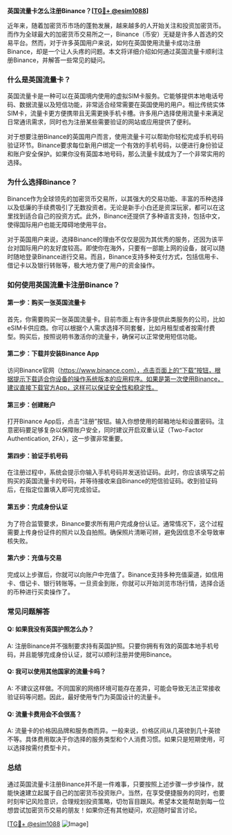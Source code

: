 **英国流量卡怎么注册Binance？[[TG💪+ @esim1088](https://t.me/s/esim1088)]**

近年来，随着加密货币市场的蓬勃发展，越来越多的人开始关注和投资加密货币。而作为全球最大的加密货币交易所之一，Binance（币安）无疑是许多人首选的交易平台。然而，对于许多英国用户来说，如何在英国使用流量卡成功注册Binance，却是一个让人头疼的问题。本文将详细介绍如何通过英国流量卡顺利注册Binance，并解答一些常见的疑问。

### **什么是英国流量卡？**
英国流量卡是一种可以在英国境内使用的虚拟SIM卡服务。它能够提供本地电话号码、数据流量以及短信功能，非常适合经常需要在英国使用的用户。相比传统实体SIM卡，流量卡更方便携带且无需更换手机卡槽。许多用户选择使用流量卡来满足日常通讯需求，同时也为注册某些需要验证的网站或应用提供了便利。

对于想要注册Binance的英国用户而言，使用流量卡可以帮助你轻松完成手机号码验证环节。Binance要求每位新用户绑定一个有效的手机号码，以便进行身份验证和账户安全保护。如果你没有英国本地号码，那么流量卡就成为了一个非常实用的选择。

### **为什么选择Binance？**
Binance作为全球领先的加密货币交易所，以其强大的交易功能、丰富的币种选择以及低廉的手续费吸引了无数投资者。无论是新手小白还是资深玩家，都可以在这里找到适合自己的投资方式。此外，Binance还提供了多种语言支持，包括中文，使得国际用户也能无障碍地使用平台。

对于英国用户来说，选择Binance的理由不仅仅是因为其优秀的服务，还因为该平台对国际用户的友好度较高。即使你在海外，只要有一部能上网的设备，就可以随时随地登录Binance进行交易。而且，Binance支持多种支付方式，包括信用卡、借记卡以及银行转账等，极大地方便了用户的资金操作。

### **如何使用英国流量卡注册Binance？**

#### **第一步：购买一张英国流量卡**
首先，你需要购买一张英国流量卡。目前市面上有许多提供此类服务的公司，比如eSIM卡供应商。你可以根据个人需求选择不同套餐，比如月租型或者按需付费型。购买后，按照说明书激活你的流量卡，确保可以正常使用短信功能。

#### **第二步：下载并安装Binance App**
访问Binance官网（https://www.binance.com），点击页面上的“下载”按钮，根据提示下载适合你设备的操作系统版本的应用程序。如果是第一次使用Binance，建议直接下载官方App，这样可以保证安全性和稳定性。

#### **第三步：创建账户**
打开Binance App后，点击“注册”按钮。输入你想使用的邮箱地址和设置密码。注意密码要足够复杂以保障账户安全，同时建议开启双重认证（Two-Factor Authentication, 2FA），这一步骤非常重要。

#### **第四步：验证手机号码**
在注册过程中，系统会提示你输入手机号码并发送验证码。此时，你应该填写之前购买的英国流量卡的号码，并等待接收来自Binance的短信验证码。收到验证码后，在指定位置填入即可完成验证。

#### **第五步：完成身份认证**
为了符合监管要求，Binance要求所有用户完成身份认证。通常情况下，这个过程需要上传身份证件的照片以及自拍照。确保照片清晰可辨，避免因信息不全导致审核失败。

#### **第六步：充值与交易**
完成以上步骤后，你就可以向账户中充值了。Binance支持多种充值渠道，如信用卡、借记卡、银行转账等。一旦资金到账，你就可以开始浏览市场行情，选择合适的币种进行买卖操作了。

### **常见问题解答**

#### **Q: 如果我没有英国护照怎么办？**
A: 注册Binance并不强制要求持有英国护照。只要你拥有有效的英国本地手机号码，并且能够完成身份认证，就可以顺利注册并使用Binance。

#### **Q: 我可以使用其他国家的流量卡吗？**
A: 不建议这样做。不同国家的网络环境可能存在差异，可能会导致无法正常接收验证码等问题。因此，最好使用专门为英国设计的流量卡。

#### **Q: 流量卡费用会不会很高？**
A: 流量卡的价格因品牌和服务商而异。一般来说，价格区间从几英镑到几十英镑不等。具体费用取决于你选择的服务类型和个人消费习惯。如果只是短期使用，可以选择按需付费型卡片。

### **总结**
通过英国流量卡注册Binance并不是一件难事，只要按照上述步骤一步步操作，就能快速建立起属于自己的加密货币投资账户。当然，在享受便捷服务的同时，也要时刻牢记风险意识，合理规划投资策略，切勿盲目跟风。希望本文能帮助到每一位想尝试加密货币交易的朋友！如果你还有其他疑问，欢迎随时留言讨论。

[[TG💪+ @esim1088](https://t.me/s/esim1088) ![Image](https://i.postimg.cc/4NQfJmqS/Snipaste-2025-05-13-00-14-12.png)]
